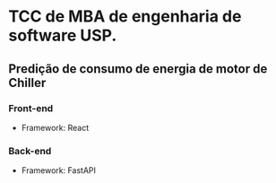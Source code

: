 # TCC de MBA de engenharia de software USP.
## Predição de consumo de energia de motor de Chiller 

### Front-end

- Framework: React

### Back-end

- Framework: FastAPI
